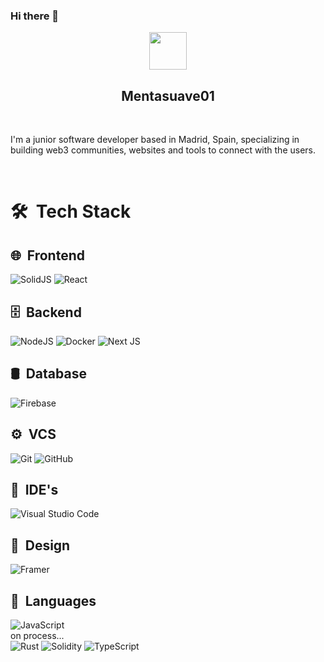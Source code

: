 ### Hi there 👋

<!--
**mentasuave01/mentasuave01** is a ✨ _special_ ✨ repository because its `README.md` (this file) appears on your GitHub profile.

Here are some ideas to get you started:

- 🔭 I’m currently working on ...
- 🌱 I’m currently learning ...
- 👯 I’m looking to collaborate on ...
- 🤔 I’m looking for help with ...
- 💬 Ask me about ...
- 📫 How to reach me: ...
- 😄 Pronouns: ...
- ⚡ Fun fact: ...
-->


  <div align="center">
    <img  width="60em" height="60em" src="https://lh3.googleusercontent.com/a-/AOh14GivJVFHh5MV4xXE0G8JsrjlS-UIwTG1fu3a3Ezn=s96-c">
  </div>


<h2 align="center"> Mentasuave01</h2>
</br>

I'm a junior software developer based in Madrid, Spain, specializing in building web3 communities, websites and tools to connect with the users.

</br>

<h1> 🛠 &nbsp;Tech Stack</h3>


<h2> 🌐 &nbsp;Frontend&nbsp;</h2>

![SolidJS](https://img.shields.io/badge/SolidJS-2c4f7c?style=for-the-badge&logo=solid&logoColor=c8c9cb)
    ![React](https://badges.aleen42.com/src/react.svg)

<h2> 🗄 &nbsp;Backend&nbsp;</h2>

![NodeJS](https://img.shields.io/badge/node.js-6DA55F?style=for-the-badge&logo=node.js&logoColor=white)
    ![Docker](https://img.shields.io/badge/docker-%230db7ed.svg?style=for-the-badge&logo=docker&logoColor=white)
    ![Next JS](https://img.shields.io/badge/Next-black?style=for-the-badge&logo=next.js&logoColor=white)
    
  
<h2>🛢 &nbsp;Database&nbsp;</h2>

![Firebase](https://img.shields.io/badge/firebase-%23039BE5.svg?style=for-the-badge&logo=firebase)

## ⚙️ &nbsp;VCS &nbsp;
  ![Git](https://img.shields.io/badge/-Git-0A1A2F?style=flat&logo=git)
  ![GitHub](https://img.shields.io/badge/-GitHub-0A1A2F?style=flat&logo=github)

## 🔧 &nbsp;IDE's&nbsp;
  ![Visual Studio Code](https://img.shields.io/badge/-Visual%20Studio%20Code-0A1A2F?style=flat&logo=visual-studio-code&logoColor=007ACC)
## 🎨 &nbsp;Design&nbsp;
  ![Framer](https://img.shields.io/badge/-Framer-0A1A2F?style=flat&logo=framer)
  
## 🔣 &nbsp;Languages&nbsp;

![JavaScript](https://img.shields.io/badge/javascript-%23323330.svg?style=for-the-badge&logo=javascript&logoColor=%23F7DF1E)
</br>
on process...</br>
![Rust](https://img.shields.io/badge/rust-%23000000.svg?style=for-the-badge&logo=rust&logoColor=white)
![Solidity](https://img.shields.io/badge/Solidity-%23363636.svg?style=for-the-badge&logo=solidity&logoColor=white)
![TypeScript](https://img.shields.io/badge/typescript-%23007ACC.svg?style=for-the-badge&logo=typescript&logoColor=white)



<br/>